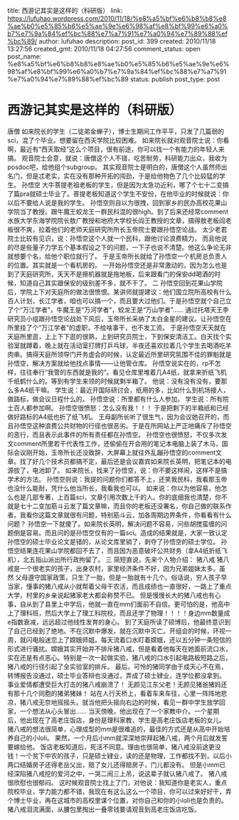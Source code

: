 title: 西游记其实是这样的（科研版）
link: https://lufuhao.wordpress.com/2010/11/18/%e8%a5%bf%e6%b8%b8%e8%ae%b0%e5%85%b6%e5%ae%9e%e6%98%af%e8%bf%99%e6%a0%b7%e7%9a%84%ef%bc%88%e7%a7%91%e7%a0%94%e7%89%88%ef%bc%89/
author: lufuhao
description: 
post_id: 399
created: 2010/11/18 13:27:56
created_gmt: 2010/11/18 04:27:56
comment_status: open
post_name: %e8%a5%bf%e6%b8%b8%e8%ae%b0%e5%85%b6%e5%ae%9e%e6%98%af%e8%bf%99%e6%a0%b7%e7%9a%84%ef%bc%88%e7%a7%91%e7%a0%94%e7%89%88%ef%bc%89
status: publish
post_type: post

# 西游记其实是这样的（科研版）

唐僧 如来院长的学生（二徒弟金蝉子），博士生期间工作平平，只发了几篇弱的sci，混了个毕业。想要留在西天学院比较困难。 如来院长就对观音院士说：你看啊，最近有“西天取经”这么个项目，很有前途，你可以找一个有能力的年轻人来搞。 观音院士会意，就说：唐僧这个人不错，吃苦耐劳，科研能力出众，我收为posdoc吧，给他组个subgroup。 其实观音院士是明白的，唐僧这个人虽然师出名门，但是忒老实，实在没有那种开拓的闯劲，于是给他物色了几个比较猛的学生。 孙悟空 大牛菩提老祖老板的学生，但是因为太急功近利，哪了个七十二变搞了篇pra就硕士毕业了。菩提老板知道这个学生不安份，在他毕业的时候就说：你以后不要给人说是我的学生。 孙悟空则自以为很拽，回到家乡的民办高校花果山学院当了教授。跟牛魔王蛟龙王一群民科混的很high。到了后来还经常comment水族大学东海学院院长敖广教授和地府大学校长阎王教授的文章，搞得敖老板阎老板很不爽，拉着他们的老师天庭研究所所长玉帝院士要跟孙悟空论战。 太少老君院士比较有见识，说：孙悟空这个人就一个民科，跟他讨论浪费精力， 而且他说的尽是些量子力学五个基本假设之下的问题，一下子也说不清楚。他这么争论无非就想要个名，给他个职位就行了。 于是玉帝所长就给了孙悟空一个机房总负责人的位置。其实就是一个看机房的。 一开始孙悟空还是非常激动的，因为怎么也是到了天庭研究所，天天不是擦机器就是拖地板，后来跟看门的保安dd喝酒的时候，知道自己其实跟保安的级别差不多，就不干了。 二 孙悟空回到花果山学院后，学院上下对天庭所的做法很愤恨。某讲师就提建议：他们国立院所高校有什么百人计划，长江学者，咱也可以搞一个，而且要大过他们。于是孙悟空就个自己立了个“万江学者”，牛魔王是“万河学者”，蛟龙王是“万山学者”...... 通过托塔天王李研究员小组跟孙悟空论战处下风后，玉帝所长采纳了太白金星的建议。让孙悟空在所里挂了个“万江学者”的虚职，不给啥事干，也不发工资。 于是孙悟空天天就在天庭所里逛，上上下下逛的很熟，上到研究员院士，下到保安清洁工。白天找个实验室就蹲着，晚上就在活动室打牌打乒乓球，半夜还喜欢拉着几个学生去喝酒吃羊肉串。搞得天庭所领导门开务虚会的时候，认定最近所里研究氛围不佳的罪魁就是孙悟空，解决方案就给他找点事情——让他管仓库。 孙悟空说实在的，rp不怎样，往往奉行“我管的东西就是我的”。看见仓库里堆着几A4纸，就拿来折纸飞机千纸鹤什么的。等到有学生来领的时候就剩半箱了。 他说：没有没有没有，要那么多A4纸干嘛。 学生说：最近开国际研讨会，纸用的多，比如什么到机场接人，做路标，做会议日程什么的。 孙悟空说：所里都有什么人参加。 学生说：所有院士百人都参加啊。 孙悟空很愤怒：怎么没有我！！！ 于是把剩下的半箱纸和已经做好路标的A4纸也折了纸飞机。 王母副所长听了很生气，因为会议她召开的，而且孙悟空这种浪费公共财物的行径也很恶劣。于是在所网站上严正地痛斥了孙悟空的恶行，而且表示此事件的所有责任都在孙悟空。 孙悟空也很愤怒，不仅多次发文comment所里若干代表性工作，还偷偷在开会用的笔记本电脑上装了木马，国际会议刚开始，玉帝所长还没致辞，大屏幕上就往外乱蹦孙悟空的comment文章。找了好几个技术员都搞不定，最后还是会议嘉宾如来院长英明，把笔记本的电源拔了，电池卸了。 如来院长，找来了孙悟空，说：你不要这样闹，这样不是搞学术的方法。 孙悟空则说：我提的问题你们都答不上，还笑我民科，我看那玉帝也没什么能耐，凭什么他当所长，我看我也可以。 如来说：你以为他容易，他怎么也是几部专著，上百篇sci，文章引用次数上千的人。你的底细我也清楚，你不就是七十二变加筋斗云发了篇文章嘛，而且你的老板还没署名，你自己做的联系作者。我看你这篇文章就很有问题，特别筋斗云，加各周期边界条件，你看看有什么问题？ 孙悟空一下就傻了。如来院长英明，解决问题不容易，问些胡搅蛮缠的问题倒是容易。而且问的是孙悟空仅有的一篇sci。造成的结果就是，大家一致认定孙悟空的硕士毕业论文是错的，从论文库里销了，剥夺了孙悟空的硕士学位。 孙悟空结果连花果山学院都回不去了，而且因为恶意破坏公共财务（拿A4纸折纸飞机），北五指山派出所行政拘留了。 三 简短直说，先来个人物介绍： 猪八戒 猪八戒是一个很老实的孩子，出身农村，家里经济条件不好，因为兄弟姐妹太多。虽然 父母遵守国家政策，只生了一胎，但是一胎就有十几个。俗话说，穷人孩子早当家，懂事的猪八戒从小就帮着父母干农活，而且成绩也一直很好，一路上了重点大学，村里的乡亲说起猪家老大都会称赞不已。 但是慢慢长大的猪八戒也有心事，自从到了县里上中学后，他就一直在mm们面前不自信。更可怕的是，他高中上了理科班，然后大学上了理工科院校，而且还学了物理！！！！身边mm数量成e指数衰减，远远超过他线性发育的身心。 到了天庭所读了硕博后，他最终意识到了自己已经到了绝地。不在沉默中爆发，就在沉默中灭亡。开组会的时候，环视一周，就闪电般迷恋上了嫦娥师姐。每天流着口水盯着嫦娥，还以五分钟一条短信的形式进行骚扰。嫦娥其实开始并不排斥猪八戒，但是看着他每天在她面前流口水，实在还是有点恶心。特别是一次一起做实验，猪八戒的口水引起电路板短路之后，猪八戒的行径引起了全实验室的排斥。 最后，可怜的猪同学由于成天心不在焉，转博报告没通过，硕士毕业答辩也没通过，弄成了硕士肄业，连学位都没拿到。 事业爱情都遭受巨大打击的猪八戒崩溃了！ 无颜见江东父老！无颜见猪爸猪妈还有那十几个同胞的猪弟猪妹！ 站在人行天桥上，看着车来车往，心里一阵阵地悲凉，猪八戒无奈地摇摇头。就当他把头摇向右边的时候，看见一群中学生放学回家，一个想法从心头冒出...... 当天傍晚，他出现在了一个家教中介。一个星期后，他出现在了高老庄饭店，身份是理科家教，学生是高老庄饭店老板的女儿。 猪八戒的想法很简单，心理成型的mm是很难追的，最佳的方式还是从高中开始培养自己的小loli。 果然，一个月后小mm就深深地崇拜起猪八戒，两个月后就发誓要嫁给他。 饭店老板知道后，死活不同意。理由也很简单，猪八戒没前途更没钱！一个贫下中农的孩子，只是硕士肄业，读的还是物理，工作都找不到，以后小两口结婚房子还得老岳父出，赔了女儿还得赔房子，门儿都没有。 但是小mm已经深陷猪八戒挖的爱河之中，一哭二闹三上吊，说这辈子就认猪八戒了。 猪八戒很欣慰也很郁闷。 这时候观音院士找上了门，对他说：我知道你是老实人，重点院校毕业，学力能力都不错，我现在有这么这么一个项目，你可以过来好好干，弄个博士毕业，再在这城市的高校里谋个位置，对你自己和你的小loli也是负责的。 猪八戒泪流满面，从腰包里掏出一叠零钱要请观音到高老庄饭店吃饭。